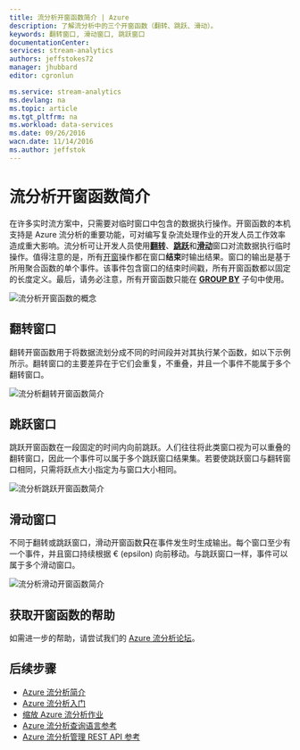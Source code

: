 ```yaml
---
title: 流分析开窗函数简介 | Azure
description: 了解流分析中的三个开窗函数（翻转、跳跃、滑动）。
keywords: 翻转窗口, 滑动窗口, 跳跃窗口
documentationCenter: 
services: stream-analytics
authors: jeffstokes72
manager: jhubbard
editor: cgronlun

ms.service: stream-analytics
ms.devlang: na
ms.topic: article
ms.tgt_pltfrm: na
ms.workload: data-services
ms.date: 09/26/2016
wacn.date: 11/14/2016
ms.author: jeffstok
---
```


# 流分析开窗函数简介

在许多实时流方案中，只需要对临时窗口中包含的数据执行操作。开窗函数的本机支持是 Azure 流分析的重要功能，可对编写复杂流处理作业的开发人员工作效率造成重大影响。流分析可让开发人员使用[**翻转**](https://msdn.microsoft.com/zh-cn/library/dn835055.aspx)、[**跳跃**](https://msdn.microsoft.com/zh-cn/library/dn835041.aspx)和[**滑动**](https://msdn.microsoft.com/zh-cn/library/dn835051.aspx)窗口对流数据执行临时操作。值得注意的是，所有[开窗](https://msdn.microsoft.com/zh-cn/library/dn835019.aspx)操作都在窗口**结束**时输出结果。窗口的输出是基于所用聚合函数的单个事件。该事件包含窗口的结束时间戳，所有开窗函数都以固定的长度定义。最后，请务必注意，所有开窗函数只能在 [**GROUP BY**](https://msdn.microsoft.com/zh-cn/library/dn835023.aspx) 子句中使用。

![流分析开窗函数的概念](./media/stream-analytics-window-functions/stream-analytics-window-functions-conceptual.png)

## 翻转窗口

翻转开窗函数用于将数据流划分成不同的时间段并对其执行某个函数，如以下示例所示。翻转窗口的主要差异在于它们会重复，不重叠，并且一个事件不能属于多个翻转窗口。

![流分析翻转开窗函数简介](./media/stream-analytics-window-functions/stream-analytics-window-functions-tumbling-intro.png)

## 跳跃窗口

跳跃开窗函数在一段固定的时间内向前跳跃。人们往往将此类窗口视为可以重叠的翻转窗口，因此一个事件可以属于多个跳跃窗口结果集。若要使跳跃窗口与翻转窗口相同，只需将跃点大小指定为与窗口大小相同。

![流分析跳跃开窗函数简介](./media/stream-analytics-window-functions/stream-analytics-window-functions-hopping-intro.png)  

## 滑动窗口

不同于翻转或跳跃窗口，滑动开窗函数**只**在事件发生时生成输出。每个窗口至少有一个事件，并且窗口持续根据 € (epsilon) 向前移动。与跳跃窗口一样，事件可以属于多个滑动窗口。

![流分析滑动开窗函数简介](./media/stream-analytics-window-functions/stream-analytics-window-functions-sliding-intro.png)

## 获取开窗函数的帮助

如需进一步的帮助，请尝试我们的 [Azure 流分析论坛](https://social.msdn.microsoft.com/Forums/en-US/home?forum=AzureStreamAnalytics)。

## 后续步骤

- [Azure 流分析简介](./stream-analytics-introduction.md)
- [Azure 流分析入门](./stream-analytics-get-started.md)
- [缩放 Azure 流分析作业](./stream-analytics-scale-jobs.md)
- [Azure 流分析查询语言参考](https://msdn.microsoft.com/zh-cn/library/azure/dn834998.aspx)
- [Azure 流分析管理 REST API 参考](https://msdn.microsoft.com/zh-cn/library/azure/dn835031.aspx)

<!---HONumber=Mooncake_1107_2016-->